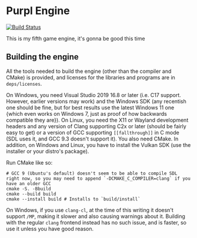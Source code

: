 # Purpl Engine
[![Build Status](https://dev.azure.com/MobSlicer152/purpl-engine/_apis/build/status/MobSlicer152.purpl-engine?branchName=main)](https://dev.azure.com/MobSlicer152/purpl-engine/_build/latest?definitionId=1&branchName=main)

This is my fifth game engine, it's gonna be good this time

## Building the engine

All the tools needed to build the engine (other than the compiler and CMake) is provided, and licenses for the libraries and programs are in `deps/licenses`.

On Windows, you need Visual Studio 2019 16.8 or later (i.e. C17 support. However, earlier versions may work) and the Windows SDK (any recentish one should be fine, but for best results use the latest Windows 11 one {which even works on Windows 7, just as proof of how backwards compatible they are}). On Linux, you need the X11 or Wayland development headers and any version of Clang supporting C2x or later (should be fairly easy to get) or a version of GCC supporting `[[fallthrough]]` in C mode (SDL uses it, and GCC 9.3 doesn't support it). You also need CMake. In addition, on Windows and Linux, you have to install the Vulkan SDK (use the installer or your distro's package).

Run CMake like so:
```shell
# GCC 9 (Ubuntu's default) doesn't seem to be able to compile SDL right now, so you may need to append `-DCMAKE_C_COMPILER=clang` if you have an older GCC
cmake -S. -Bbuild
cmake --build build
cmake --install build # Installs to `build/install`
```

On Windows, if you use `clang-cl`, at the time of this writing it doesn't support `/MP`, making it slower and also causing warnings about it. Building with the regular `clang` frontend instead has no such issue, and is faster, so use it unless you have good reason.

